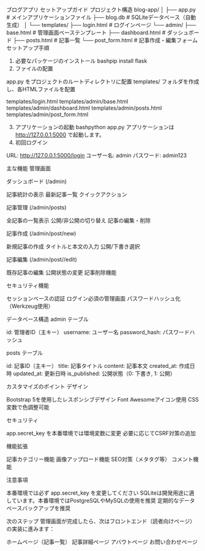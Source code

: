 ブログアプリ セットアップガイド
プロジェクト構造
blog-app/
│
├── app.py                  # メインアプリケーションファイル
├── blog.db                 # SQLiteデータベース（自動生成）
│
└── templates/
    ├── login.html          # ログインページ
    └── admin/
        ├── base.html       # 管理画面ベーステンプレート
        ├── dashboard.html  # ダッシュボード
        ├── posts.html      # 記事一覧
        └── post_form.html  # 記事作成・編集フォーム
セットアップ手順
1. 必要なパッケージのインストール
bashpip install flask
2. ファイルの配置

app.py をプロジェクトのルートディレクトリに配置
templates/ フォルダを作成し、各HTMLファイルを配置

templates/login.html
templates/admin/base.html
templates/admin/dashboard.html
templates/admin/posts.html
templates/admin/post_form.html



3. アプリケーションの起動
bashpython app.py
アプリケーションは http://127.0.0.1:5000 で起動します。
4. 初回ログイン

URL: http://127.0.0.1:5000/login
ユーザー名: admin
パスワード: admin123

主な機能
管理画面

ダッシュボード (/admin)

記事統計の表示
最新記事一覧
クイックアクション


記事管理 (/admin/posts)

全記事の一覧表示
公開/非公開の切り替え
記事の編集・削除


記事作成 (/admin/post/new)

新規記事の作成
タイトルと本文の入力
公開/下書き選択


記事編集 (/admin/post/<id>/edit)

既存記事の編集
公開状態の変更
記事削除機能



セキュリティ機能

セッションベースの認証
ログイン必須の管理画面
パスワードハッシュ化（Werkzeug使用）

データベース構造
admin テーブル

id: 管理者ID（主キー）
username: ユーザー名
password_hash: パスワードハッシュ

posts テーブル

id: 記事ID（主キー）
title: 記事タイトル
content: 記事本文
created_at: 作成日時
updated_at: 更新日時
is_published: 公開状態（0: 下書き, 1: 公開）

カスタマイズのポイント
デザイン

Bootstrap 5を使用したレスポンシブデザイン
Font Awesomeアイコン使用
CSS変数で色調整可能

セキュリティ

app.secret_key を本番環境では環境変数に変更
必要に応じてCSRF対策の追加

機能拡張

記事カテゴリー機能
画像アップロード機能
SEO対策（メタタグ等）
コメント機能

注意事項

本番環境では必ず app.secret_key を変更してください
SQLiteは開発用途に適しています。本番環境ではPostgreSQLやMySQLの使用を推奨
定期的なデータベースバックアップを推奨

次のステップ
管理画面が完成したら、次はフロントエンド（読者向けページ）の実装に進みます：

ホームページ（記事一覧）
記事詳細ページ
アバウトページ
お問い合わせページ